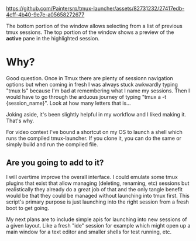 

https://github.com/Paintersrp/tmux-launcher/assets/82731232/27417edb-4cff-4b40-9e7e-a05658272677

The bottom portion of the window allows selecting from a list of previous tmux sessions. The top portion of the window shows a preview of the **active** pane in the highlighted session. 

# Why?

Good question. Once in Tmux there are plenty of sessionn navigation options but when coming in fresh I was always stuck awkwardly typing "tmux ls" because I'm bad at remembering what I name my sessions. Then I would have to go through the arduous journey of typing "tmux a -t {session_name}". Look at how many letters that is...

Joking aside, it's been slightly helpful in my workflow and I liked making it. That's why. 

For video context I've bound a shortcut on my OS to launch a shell which runs the compiled tmux-launcher. If you clone it, you can do the same or simply build and run the compiled file. 

## Are you going to add to it?

I will overtime improve the overall interface. I could emulate some tmux plugins that exist that allow managing (deleting, renaming, etc) sessions but realistically they already do a great job of that and the only tangle benefit would be that they could be managed without launching into tmux first. This script's primary purpose is just launching into the right session from a fresh boot to get going. 

My next plans are to include simple apis for launching into new sessions of a given layout. Like a fresh "ide" session for example which might open up a main window for a text editor and smaller shells for test running, etc. 
